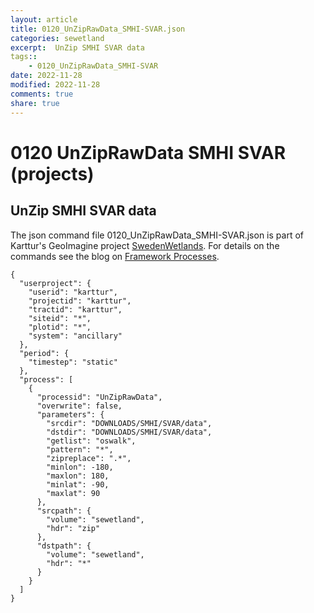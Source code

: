 ```yaml
---
layout: article
title: 0120_UnZipRawData_SMHI-SVAR.json
categories: sewetland
excerpt:  UnZip SMHI SVAR data 
tags:: 
    - 0120_UnZipRawData_SMHI-SVAR
date: 2022-11-28
modified: 2022-11-28
comments: true
share: true
---
```


# 0120 UnZipRawData SMHI SVAR (projects)

##  UnZip SMHI SVAR data 

The json command file <span class='file'>0120_UnZipRawData_SMHI-SVAR.json</span> is part of Karttur's GeoImagine project [<span class='project'>SwedenWetlands</span>](https://karttur.github.io/geoimagine03-proj-wetland-se/index.html). For details on the commands see the blog on [Framework Processes](https://karttur.github.io/geoimagine03-docs-procpack/).

```
{
  "userproject": {
    "userid": "karttur",
    "projectid": "karttur",
    "tractid": "karttur",
    "siteid": "*",
    "plotid": "*",
    "system": "ancillary"
  },
  "period": {
    "timestep": "static"
  },
  "process": [
    {
      "processid": "UnZipRawData",
      "overwrite": false,
      "parameters": {
        "srcdir": "DOWNLOADS/SMHI/SVAR/data",
        "dstdir": "DOWNLOADS/SMHI/SVAR/data",
        "getlist": "oswalk",
        "pattern": "*",
        "zipreplace": ".*",
        "minlon": -180,
        "maxlon": 180,
        "minlat": -90,
        "maxlat": 90
      },
      "srcpath": {
        "volume": "sewetland",
        "hdr": "zip"
      },
      "dstpath": {
        "volume": "sewetland",
        "hdr": "*"
      }
    }
  ]
}
```
